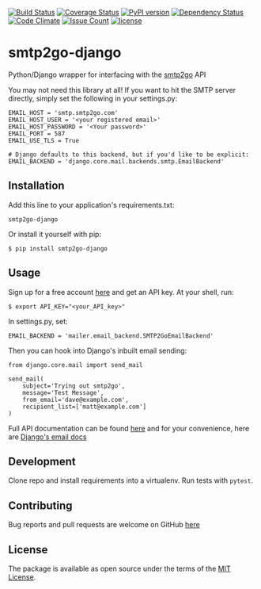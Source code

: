 [![Build Status](https://travis-ci.org/smtp2go-oss/smtp2go-django.svg?branch=master)](https://travis-ci.org/smtp2go-oss/smtp2go-django)
[![Coverage Status](https://coveralls.io/repos/github/smtp2go-oss/smtp2go-django/badge.svg?branch=master)](https://coveralls.io/github/smtp2go-oss/smtp2go-django?branch=master)
[![PyPI version](https://badge.fury.io/py/smtp2go.svg)](https://badge.fury.io/py/smtp2go)
[![Dependency Status](https://gemnasium.com/badges/github.com/smtp2go-oss/smtp2go-django.svg)](https://gemnasium.com/github.com/smtp2go-oss/smtp2go-django)
[![Code Climate](https://codeclimate.com/github/smtp2go-oss/smtp2go-django/badges/gpa.svg)](https://codeclimate.com/github/smtp2go-oss/smtp2go-django)
[![Issue Count](https://codeclimate.com/github/smtp2go-oss/smtp2go-django/badges/issue_count.svg)](https://codeclimate.com/github/smtp2go-oss/smtp2go-django)
[![license](https://img.shields.io/github/license/smtp2go-oss/smtp2go-django.svg)]()

# smtp2go-django

Python/Django wrapper for interfacing with the [smtp2go](https://www.smtp2go.com) API

You may not need this library at all! If you want to hit the SMTP server directly, simply set the following in your settings.py:

    
    EMAIL_HOST = 'smtp.smtp2go.com'
    EMAIL_HOST_USER = '<your registered email>'
    EMAIL_HOST_PASSWORD = '<Your password>'
    EMAIL_PORT = 587
    EMAIL_USE_TLS = True

    # Django defaults to this backend, but if you'd like to be explicit:
    EMAIL_BACKEND = 'django.core.mail.backends.smtp.EmailBackend'

## Installation

Add this line to your application's requirements.txt:

    smtp2go-django

Or install it yourself with pip:

    $ pip install smtp2go-django

## Usage

Sign up for a free account [here](https://www.smtp2go.com/pricing) and get an API key. At your shell, run:

    $ export API_KEY="<your_API_key>"

  In settings.py, set:

    EMAIL_BACKEND = 'mailer.email_backend.SMTP2GoEmailBackend'
Then you can hook into Django's inbuilt email sending:


    from django.core.mail import send_mail

    send_mail(
        subject='Trying out smtp2go',
        message='Test Message',
        from_email='dave@example.com',
        recipient_list=['matt@example.com']
    )

Full API documentation can be found [here](https://apidoc.smtp2go.com/documentation/#/README) and for your convenience, here are [Django's email docs](https://docs.djangoproject.com/en/1.10/topics/email/)


## Development

Clone repo and install requirements into a virtualenv. Run tests with `pytest`.

## Contributing

Bug reports and pull requests are welcome on GitHub [here](https://github.com/smtp2go-oss/smtp2go-django)

## License

The package is available as open source under the terms of the [MIT License](http://opensource.org/licenses/MIT).
